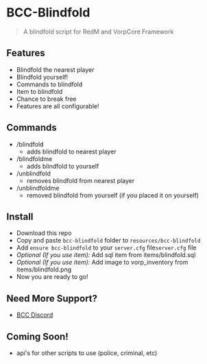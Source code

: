 # BCC-Blindfold
> A blindfold script for RedM and VorpCore Framework

## Features
- Blindfold the nearest player
- Blindfold yourself!
- Commands to blindfold
- Item to blindfold
- Chance to break free
- Features are all configurable!

## Commands
* /blindfold
  - adds blindfold to nearest player
* /blindfoldme
  - adds blindfold to yourself
* /unblindfold
  - removes blindfold from nearest player
* /unblindfoldme
  - removed blindfold from yourself (if you placed it on yourself)

## Install
* Download this repo
* Copy and paste `bcc-blindfold` folder to `resources/bcc-blindfold`
* Add `ensure bcc-blindfold` to your `server.cfg` file`server.cfg` file
* _Optional (If you use item):_ Add sql item from items/blindfold.sql
* _Optional (If you use item):_ Add image to vorp_inventory from items/blindfold.png
* Now you are ready to go!


## Need More Support? 
- [BCC Discord](https://discord.gg/cQMJaTqcqJ)

## Coming Soon!
- api's for other scripts to use (police, criminal, etc)
